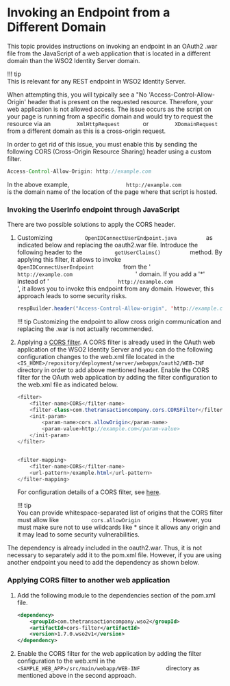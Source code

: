 # Invoking an Endpoint from a Different Domain

This topic provides instructions on invoking an endpoint in an OAuth2
.war file from the JavaScript of a web application that is located in a
different domain than the WSO2 Identity Server domain.

!!! tip    
    This is relevant for any REST endpoint in WSO2 Identity Server.
    

When attempting this, you will typically see a "No
'Access-Control-Allow-Origin' header that is present on the requested
resource. Therefore, your web application is not allowed access. The
issue occurs as the script on your page is running from a specific
domain and would try to request the resource via an
`         XmlHttpRequest        ` or `         XDomainRequest        `
from a different domain as this is a cross-origin request.

In order to get rid of this issue, you must enable this by sending the
following CORS (Cross-Origin Resource Sharing) header using a custom
filter.

``` java
Access-Control-Allow-Origin: http://example.com
```

In the above example,
`                   http://example.com                 ` is the domain
name of the location of the page where that script is hosted.

### Invoking the UserInfo endpoint through JavaScript

There are two possible solutions to apply the CORS header.

1.  Customizing `           OpenIDConnectUserEndpoint.java          ` as
    indicated below and replacing the oauth2.war file. Introduce the
    following header to the `           getUserClaims()          `
    method. By applying this filter, it allows to invoke
    `           OpenIDConnectUserEndpoint          ` from the '
    `                       http://example.com                     ` '
    domain. If you add a '\*' instead of '
    `                       http://example.com                     ` ',
    it allows you to invoke this endpoint from any domain. However, this
    approach leads to some security risks.

    ``` java
    respBuilder.header("Access-Control-Allow-origin", 'http://example.com')
    ```

    !!! tip
        Customizing the endpoint to allow cross origin communication and replacing the .war is not actually recommended.
    

2.  Applying a [CORS
    filter](http://software.dzhuvinov.com/cors-filter.html). A CORS
    filter is already used in the OAuth web application of the WSO2
    Identity Server and you can do the following configuration changes
    to the web.xml file located in the
    `           <IS_HOME>/repository/deployment/server/webapps/oauth2/WEB-INF          `
    directory in order to add above mentioned header. Enable the CORS
    filter for the OAuth web application by adding the filter
    configuration to the web.xml file as indicated below.

    ``` java
    <filter>
        <filter-name>CORS</filter-name>
        <filter-class>com.thetransactioncompany.cors.CORSFilter</filter-class>
        <init-param>
            <param-name>cors.allowOrigin</param-name>
            <param-value>http://example.com</param-value>
        </init-param>
    </filter>


    <filter-mapping>
        <filter-name>CORS</filter-name>
        <url-pattern>/example.html</url-pattern>
    </filter-mapping>
    ```

    For configuration details of a CORS filter, see
    [here](http://software.dzhuvinov.com/cors-filter.html).

    !!! tip    
        You can provide whitespace-separated list of origins that
        the CORS filter must allow like
        `           cors.allowOrigin          ` . However, you must make
        sure not to use wildcards like \* since it allows any origin and it
        may lead to some security vulnerabilities.
    

The dependency is already included in the oauth2.war. Thus, it is not
necessary to separately add it to the pom.xml file. However, if you are
using another endpoint you need to add the dependency as shown below.

### Applying CORS filter to another web application

1.  Add the following module to the dependencies section of the pom.xml
    file.

    ``` xml
    <dependency>
        <groupId>com.thetransactioncompany.wso2</groupId>
        <artifactId>cors-filter</artifactId>
        <version>1.7.0.wso2v1</version>
    </dependency>
    ```

2.  Enable the CORS filter for the web application by adding the filter
    configuration to the web.xml in the
    `          <SAMPLE_WEB_APP>/src/main/webapp/WEB-INF         `
    directory as mentioned above in the second approach.
